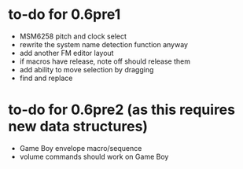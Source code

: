 # to-do for 0.6pre1

- MSM6258 pitch and clock select
- rewrite the system name detection function anyway
- add another FM editor layout
- if macros have release, note off should release them
- add ability to move selection by dragging
- find and replace

# to-do for 0.6pre2 (as this requires new data structures)

- Game Boy envelope macro/sequence
- volume commands should work on Game Boy